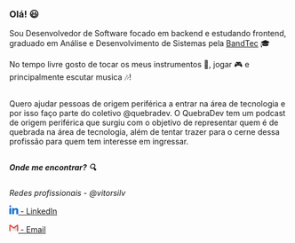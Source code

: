 ### Olá! :smiley:
Sou Desenvolvedor de Software focado em backend e estudando frontend, graduado em Análise e Desenvolvimento de Sistemas pela [BandTec](https://github.com/BandTec) :mortar_board:

No tempo livre gosto de tocar os meus instrumentos :guitar:, jogar :video_game: e principalmente escutar musica :notes:!
##

Quero ajudar pessoas de origem periférica a entrar na área de tecnologia e por isso faço parte do coletivo @quebradev. O QuebraDev tem um podcast de origem periférica que surgiu com o objetivo de representar quem é de quebrada na área de tecnologia, além de tentar trazer para o cerne dessa profissão para quem tem interesse em ingressar.

##

##### Onde me encontrar? :mag:

*Redes profissionais - @vitorsilv*

[<img src="https://github.com/vitorsilv/vitorsilv/blob/main/README_Files/Icones/linkedin.png?raw=true" width="16"/>  - LinkedIn](https://www.linkedin.com/in/vitorsilv/)


[<img src="https://github.com/vitorsilv/vitorsilv/blob/main/README_Files/Icones/gmail.png?raw=true" width="16"/>  - Email](mailto:vitor.procont@gmail.com)
